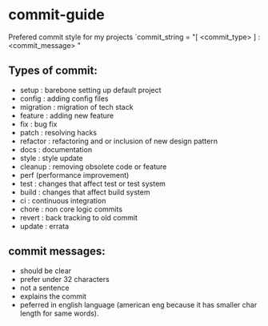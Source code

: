 # commit-guide
Prefered commit style for my projects
`commit_string = "[ <commit_type> ] : <commit_message> "
## Types of commit:
- setup : barebone setting up default project
- config : adding config files
- migration : migration of tech stack
- feature : adding new feature
- fix : bug fix
- patch : resolving hacks 
- refactor : refactoring and or inclusion of new design pattern
- docs : documentation
- style : style update
- cleanup : removing obsolete code or feature
- perf (performance improvement) 
- test : changes that affect test or test system
- build : changes that affect build system
- ci : continuous integration
- chore : non core logic commits 
- revert : back tracking to old commit
- update : errata
## commit messages:
- should be clear
- prefer under 32 characters
- not a sentence
- explains the commit
- peferred in english language (american eng because it has smaller char length for same words).
